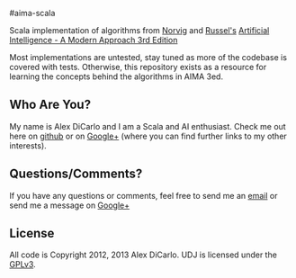 #aima-scala

Scala implementation of algorithms from [Norvig][nor] and [Russel's][rus] 
[Artificial Intelligence - A Modern Approach 3rd Edition][aima]

Most implementations are untested, stay tuned as more of the codebase is covered with tests.
Otherwise, this repository exists as a resource for learning the concepts behind the algorithms 
in AIMA 3ed.

## Who Are You?

My name is Alex DiCarlo and I am a Scala and AI enthusiast. Check me out here on [github][asdgit] or
on [Google+][asdgoog] (where you can find further links to my other interests).

## Questions/Comments?

If you have any questions or comments, feel free to send me an [email][asdemail] or
send me a message on [Google+][asdgoog]

## License
All code is Copyright 2012, 2013 Alex DiCarlo. UDJ is licensed under the [GPLv3][gpl].

[nor]:http://www.norvig.com/
[rus]:http://www.cs.berkeley.edu/~russell/
[aima]:http://aima.cs.berkeley.edu/
[asdgit]:https://github.com/dicarlo2
[asdgoog]:https://plus.google.com/u/0/115255988672142129293/about
[asdemail]:alexdicarlo@gmail.com
[gpl]:https://github.com/dicarlo2/aima-scala/blob/master/COPYING.txt
